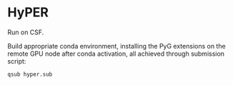 # HyPER

Run on CSF.

Build appropriate conda environment, installing the PyG extensions on the remote GPU node after conda activation, all achieved through submission script:
```bash
qsub hyper.sub
```
